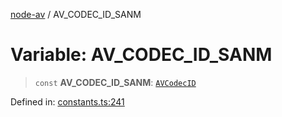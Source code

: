 [node-av](../globals.md) / AV\_CODEC\_ID\_SANM

# Variable: AV\_CODEC\_ID\_SANM

> `const` **AV\_CODEC\_ID\_SANM**: [`AVCodecID`](../type-aliases/AVCodecID.md)

Defined in: [constants.ts:241](https://github.com/seydx/av/blob/f8631fc881b394300b1479f511d55cf1c370a87f/src/constants/constants.ts#L241)

